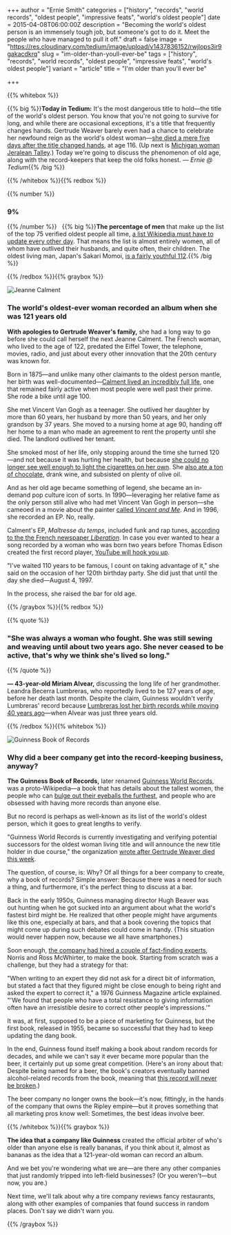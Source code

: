 +++
author = "Ernie Smith"
categories = ["history", "records", "world records", "oldest people", "impressive feats", "world's oldest people"]
date = 2015-04-08T06:00:00Z
description = "Becoming the world's oldest person is an immensely tough job, but someone's got to do it. Meet the people who have managed to pull it off."
draft = false
image = "https://res.cloudinary.com/tedium/image/upload/v1437836152/rwjlops3ir9gakacdkrq"
slug = "im-older-than-youll-ever-be"
tags = ["history", "records", "world records", "oldest people", "impressive feats", "world's oldest people"]
variant = "article"
title = "I'm older than you'll ever be"

+++

{{% whitebox %}}

{{% big %}}**Today in Tedium:** It's the most dangerous title to hold—the title of the world's oldest person. You know that you're not going to survive for long, and while there are occasional exceptions, it's a title that frequently changes hands. Gertrude Weaver barely even had a chance to celebrate her newfound reign as the world's oldest woman—[she died a mere five days after the title changed hands](http://www.latimes.com/nation/nationnow/la-na-nn-arkansas-worlds-oldest-person-dies-20150406-story.html), at age 116. (Up next is [Michigan woman Jeralean Talley](http://www.freep.com/story/news/local/michigan/wayne/2015/04/06/jeralean-talley-oldest-world/25386109/).) Today we're going to discuss the phenomenon of old age, along with the record-keepers that keep the old folks honest. *— Ernie @ Tedium*{{% /big %}}

{{% /whitebox %}}{{% redbox %}}

{{% number %}}
### 9%
{{% /number %}}
 
{{% big %}}**The percentage of men** that make up the list of the top 75 verified oldest people all time, [a list Wikipedia must have to update every other day](http://en.wikipedia.org/wiki/List_of_the_verified_oldest_people). That means the list is almost entirely women, all of whom have outlived their husbands, and quite often, their children. The oldest living man, Japan's Sakari Momoi, [is a fairly youthful 112](http://www.guinnessworldrecords.com/news/2015/2/happy-112th-birthday-to-sakari-momoi-the%20worlds-oldest-living-man).{{% /big %}}

{{% /redbox %}}{{% graybox %}}

![Jeanne Calment](https://res.cloudinary.com/tedium/image/upload/v1437835796/jec2wxhgsxgrrljimi4g.jpg)

### The world's oldest-ever woman recorded an album when she was 121 years old

**With apologies to Gertrude Weaver's family,** she had a long way to go before she could call herself the next Jeanne Calment. The French woman, who lived to the age of 122, predated the Eiffel Tower, the telephone, movies, radio, and just about every other innovation that the 20th century was known for.

Born in 1875—and unlike many other claimants to the oldest person mantle, her birth was well-documented—[Calment lived an incredibly full life](http://www.nytimes.com/1997/08/05/world/jeanne-calment-world-s-elder-dies-at-122.html), one that remained fairly active when most people were well past their prime. She rode a bike until age 100.

She met Vincent Van Gogh as a teenager. She outlived her daughter by more than 60 years, her husband by more than 50 years, and her only grandson by 37 years. She moved to a nursing home at age 90, handing off her home to a man who made an agreement to rent the property until she died. The landlord outlived her tenant.

She smoked most of her life, only stopping around the time she turned 120—and not because it was hurting her health, but because [she could no longer see well enough to light the cigarettes on her own](http://www.cnn.com/WORLD/9708/04/obit.oldest/). She [also ate a ton of chocolate](http://www.raakachocolate.com/blogs/news/14651993-jeanne-calment-122-years-of-chocolate), drank wine, and subsisted on plenty of olive oil.

And as her old age became something of legend, she became an in-demand pop culture icon of sorts. In 1990—leveraging her relative fame as the only person still alive who had met Vincent Van Gogh in person—she cameoed in a movie about the painter [called _Vincent and Me_](https://www.youtube.com/watch?v=_ADIZoNQP78). And in 1996, she recorded an EP. No, really.

Calment's EP, _Maîtresse du temps_, included funk and rap tunes, [according to the the French newspaper _Liberation_](http://www.liberation.fr/france/1996/02/13/jeanne-calment-120-ans-et-quatre-chansons_162999). In case you ever wanted to hear a song recorded by a woman who was born two years before Thomas Edison created the first record player, [YouTube will hook you up](https://www.youtube.com/watch?v=3Xh0KqhgNvw).

"I've waited 110 years to be famous, I count on taking advantage of it," she said on the occasion of her 120th birthday party. She did just that until the day she died—August 4, 1997.

In the process, she raised the bar for old age.

{{% /graybox %}}{{% redbox %}}

{{% quote %}}
### "She was always a woman who fought. She was still sewing and weaving until about two years ago. She never ceased to be active, that's why we think she's lived so long."
{{% /quote %}}

**— 43-year-old Miriam Alvear,** discussing the long life of her grandmother. Leandra Becerra Lumbreras, who reportedly lived to be 127 years of age, before her death last month. Despite the claim, Guinness wouldn't verify Lumbreras' record because [Lumbreras lost her birth records while moving 40 years ago](http://www.telegraph.co.uk/news/11066298/Mexican-woman-becomes-worlds-oldest-person-but-lost-her-only-proof-40-years-ago.html)—when Alvear was just three years old.

{{% /redbox %}}{{% whitebox %}}

![Guinness Book of Records](https://res.cloudinary.com/tedium/image/upload/v1437835995/t7xvaxigv3brmqawrpgc.jpg)

### Why did a beer company get into the record-keeping business, anyway?

**The Guinness Book of Records,** later renamed [Guinness World Records](http://www.guinnessworldrecords.com/), was a proto-Wikipedia—a book that has details about the tallest women, the people who can [bulge out their eyeballs the furthest](https://www.youtube.com/watch?v=NL-W81uTaWo), and people who are obsessed with having more records than anyone else.

But no record is perhaps as well-known as its list of the world's oldest person, which it goes to great lengths to verify.

"Guinness World Records is currently investigating and verifying potential successors for the oldest woman living title and will announce the new title holder in due course," the organization [wrote after Gertrude Weaver died this week](http://www.guinnessworldrecords.com/news/2015/4/guinness-world-records-statement-gertrude-weaver-1898-2015).

The question, of course, is: Why? Of all things for a beer company to create, why a book of records? Simple answer: Because there was a need for such a thing, and furthermore, it's the perfect thing to discuss at a bar.

Back in the early 1950s, Guinness managing director Hugh Beaver was out hunting when he got sucked into an argument about what the world's fastest bird might be. He realized that other people might have arguments like this one, especially at bars, and that a book covering the topics that might come up during such debates could come in handy. (This situation would never happen now, because we all have smartphones.)

Soon enough, [the company had hired a couple of fact-finding experts](http://www.book-of-records.info/history.html), Norris and Ross McWhirter, to make the book. Starting from scratch was a challenge, but they had a strategy for that:

"When writing to an expert they did not ask for a direct bit of information, but stated a fact that they figured might be close enough to being right and asked the expert to correct it," a 1976 Guinness Magazine article explained. "'We found that people who have a total resistance to giving information often have an irresistible desire to correct other people's impressions.'"

It was, at first, supposed to be a piece of marketing for Guinness, but the first book, released in 1955, became so successful that they had to keep updating the dang book.

In the end, Guinness found itself making a book about random records for decades, and while we can't say it ever became more popular than the beer, it certainly put up some great competition. (Here's an irony about that: Despite being named for a beer, the book's creators eventually banned alcohol-related records from the book, meaning that [this record will never be broken](http://www.beerrecord.com/).)

The beer company no longer owns the book—it's now, fittingly, in the hands of the company that owns the Ripley empire—but it proves something that all marketing pros know well: Sometimes, the best ideas involve beer.

{{% /whitebox %}}{{% graybox %}}

**The idea that a company like Guinness** created the official arbiter of who's older than anyone else is really bananas, if you think about it, almost as bananas as the idea that a 121-year-old woman can record an album.

And we bet you're wondering what we are—are there any other companies that just randomly tripped into left-field businesses? (Or you weren't—but now, you are.)

Next time, we'll talk about why a tire company reviews fancy restaurants, along with other examples of companies that found success in random places. Don't say we didn't warn you.

{{% /graybox %}}